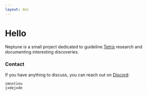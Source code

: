```yaml
---
layout: doc
---
```


# Hello

Neptune is a small project dedicated to guideline [Tetris](https://en.wikipedia.org/wiki/Tetris) research and documenting interesting discoveries.

### Contact

If you have anything to discuss, you can reach out on [Discord](https://discord.com/):

```:line-numbers {1-999}
imnotinu
jxdejxde
```

